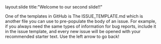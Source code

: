 
layout:slide
title:"Welcome to our second slide!!"

One of the templates in GitHub is The ISSUE_TEMPLATE.md which is another file you can use to pre-populate the body of an issue. For example, if 
you always need the same types of information for bug reports, include it in the issue template, and every 
new issue will be opened with your recommended starter text.
Use the left arrow to go back!
